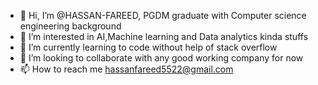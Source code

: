 - 👋 Hi, I’m @HASSAN-FAREED, PGDM graduate with Computer science engineering background
- 👀 I’m interested in AI,Machine learning and Data analytics kinda stuffs
- 🌱 I’m currently learning to code without help of stack overflow
- 💞️ I’m looking to collaborate with any good working company for now
- 📫 How to reach me hassanfareed5522@gmail.com

<!---
HASSAN-FAREED/HASSAN-FAREED is a ✨ special ✨ repository because its `README.md` (this file) appears on your GitHub profile.
You can click the Preview link to take a look at your changes.
--->
